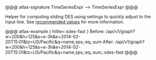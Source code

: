@@@ atlas-signature
TimeSeriesExpr
-->
TimeSeriesExpr
@@@

Helper for computing sliding DES using settings to quickly adjust to the input line. See
[recommended values](../des.md#recommended-values) for more information.

@@@ atlas-example { hilite=:sdes-fast }
Before: /api/v1/graph?w=200&h=125&s=e-3h&e=2014-02-20T15:01&tz=US/Pacific&q=name,sps,:eq,:sum
After: /api/v1/graph?w=200&h=125&s=e-3h&e=2014-02-20T15:01&tz=US/Pacific&q=name,sps,:eq,:sum,:sdes-fast
@@@
